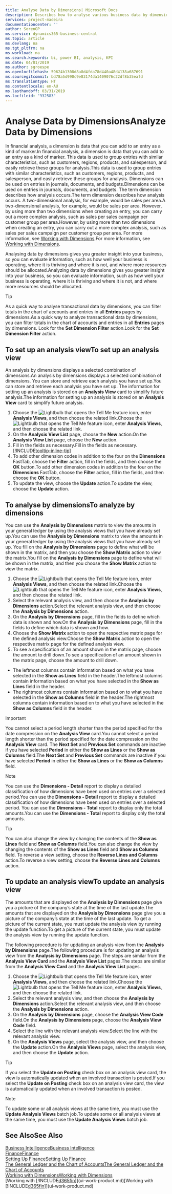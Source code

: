 ```yaml
---
title: Analyse Data by Dimensions| Microsoft Docs
description: Describes how to analyse various business data by dimensions.
services: project-madeira
documentationcenter: ''
author: SorenGP
ms.service: dynamics365-business-central
ms.topic: article
ms.devlang: na
ms.tgt_pltfrm: na
ms.workload: na
ms.search.keywords: bi, power BI, analysis, KPI
ms.date: 04/01/2019
ms.author: sgroespe
ms.openlocfilehash: 59624b1308d8a8d4fda78d440a48d4138a687691
ms.sourcegitcommit: bd78a5d990c9e83174da1409076c22df8b35eafd
ms.translationtype: HT
ms.contentlocale: en-AU
ms.lasthandoff: 03/31/2019
ms.locfileid: "932583"
---
```

#  <a name="analyze-data-by-dimensions"></a><span data-ttu-id="acea1-103">Analyse Data by Dimensions</span><span class="sxs-lookup"><span data-stu-id="acea1-103">Analyze Data by Dimensions</span></span>
<span data-ttu-id="acea1-104">In financial analysis, a dimension is data that you can add to an entry as a kind of marker.</span><span class="sxs-lookup"><span data-stu-id="acea1-104">In financial analysis, a dimension is data that you can add to an entry as a kind of marker.</span></span> <span data-ttu-id="acea1-105">This data is used to group entries with similar characteristics, such as customers, regions, products, and salesperson, and easily retrieve these groups for analysis.</span><span class="sxs-lookup"><span data-stu-id="acea1-105">This data is used to group entries with similar characteristics, such as customers, regions, products, and salesperson, and easily retrieve these groups for analysis.</span></span> <span data-ttu-id="acea1-106">Dimensions can be used on entries in journals, documents, and budgets.</span><span class="sxs-lookup"><span data-stu-id="acea1-106">Dimensions can be used on entries in journals, documents, and budgets.</span></span> <span data-ttu-id="acea1-107">The term dimension describes how analysis occurs.</span><span class="sxs-lookup"><span data-stu-id="acea1-107">The term dimension describes how analysis occurs.</span></span> <span data-ttu-id="acea1-108">A two-dimensional analysis, for example, would be sales per area.</span><span class="sxs-lookup"><span data-stu-id="acea1-108">A two-dimensional analysis, for example, would be sales per area.</span></span> <span data-ttu-id="acea1-109">However, by using more than two dimensions when creating an entry, you can carry out a more complex analysis, such as sales per sales campaign per customer group per area.</span><span class="sxs-lookup"><span data-stu-id="acea1-109">However, by using more than two dimensions when creating an entry, you can carry out a more complex analysis, such as sales per sales campaign per customer group per area.</span></span> <span data-ttu-id="acea1-110">For more information, see [Working with Dimensions](finance-dimensions.md).</span><span class="sxs-lookup"><span data-stu-id="acea1-110">For more information, see [Working with Dimensions](finance-dimensions.md).</span></span>

<span data-ttu-id="acea1-111">Analysing data by dimensions gives you greater insight into your business, so you can evaluate information, such as how well your business is operating, where it is thriving and where it is not, and where more resources should be allocated.</span><span class="sxs-lookup"><span data-stu-id="acea1-111">Analyzing data by dimensions gives you greater insight into your business, so you can evaluate information, such as how well your business is operating, where it is thriving and where it is not, and where more resources should be allocated.</span></span>

> [!TIP]
> <span data-ttu-id="acea1-112">As a quick way to analyse transactional data by dimensions, you can filter totals in the chart of accounts and entries in all **Entries** pages by dimensions.</span><span class="sxs-lookup"><span data-stu-id="acea1-112">As a quick way to analyze transactional data by dimensions, you can filter totals in the chart of accounts and entries in all **Entries** pages by dimensions.</span></span> <span data-ttu-id="acea1-113">Look for the **Set Dimension Filter** action.</span><span class="sxs-lookup"><span data-stu-id="acea1-113">Look for the **Set Dimension Filter** action.</span></span>

## <a name="to-set-up-an-analysis-view"></a><span data-ttu-id="acea1-114">To set up an analysis view</span><span class="sxs-lookup"><span data-stu-id="acea1-114">To set up an analysis view</span></span>  
<span data-ttu-id="acea1-115">An analysis by dimensions displays a selected combination of dimensions.</span><span class="sxs-lookup"><span data-stu-id="acea1-115">An analysis by dimensions displays a selected combination of dimensions.</span></span> <span data-ttu-id="acea1-116">You can store and retrieve each analysis you have set up.</span><span class="sxs-lookup"><span data-stu-id="acea1-116">You can store and retrieve each analysis you have set up.</span></span> <span data-ttu-id="acea1-117">The information for setting up an analysis is stored on an **Analysis View** card to simplify future analysis.</span><span class="sxs-lookup"><span data-stu-id="acea1-117">The information for setting up an analysis is stored on an **Analysis View** card to simplify future analysis.</span></span>  

1. <span data-ttu-id="acea1-118">Choose the ![Lightbulb that opens the Tell Me feature](media/ui-search/search_small.png "Tell me what you want to do") icon, enter **Analysis Views**, and then choose the related link.</span><span class="sxs-lookup"><span data-stu-id="acea1-118">Choose the ![Lightbulb that opens the Tell Me feature](media/ui-search/search_small.png "Tell me what you want to do") icon, enter **Analysis Views**, and then choose the related link.</span></span>  
2. <span data-ttu-id="acea1-119">On the **Analysis View List** page, choose the **New** action.</span><span class="sxs-lookup"><span data-stu-id="acea1-119">On the **Analysis View List** page, choose the **New** action.</span></span>
3. <span data-ttu-id="acea1-120">Fill in the fields as necessary.</span><span class="sxs-lookup"><span data-stu-id="acea1-120">Fill in the fields as necessary.</span></span> [!INCLUDE[tooltip-inline-tip](includes/tooltip-inline-tip_md.md)]
4. <span data-ttu-id="acea1-121">To add other dimension codes in addition to the four on the **Dimensions** FastTab, choose the **Filter** action, fill in the fields, and then choose the **OK** button.</span><span class="sxs-lookup"><span data-stu-id="acea1-121">To add other dimension codes in addition to the four on the **Dimensions** FastTab, choose the **Filter** action, fill in the fields, and then choose the **OK** button.</span></span>  
5. <span data-ttu-id="acea1-122">To update the view, choose the **Update** action.</span><span class="sxs-lookup"><span data-stu-id="acea1-122">To update the view, choose the **Update** action.</span></span>

## <a name="to-analyze-by-dimensions"></a><span data-ttu-id="acea1-123">To analyse by dimensions</span><span class="sxs-lookup"><span data-stu-id="acea1-123">To analyze by dimensions</span></span>
<span data-ttu-id="acea1-124">You can use the **Analysis by Dimensions** matrix to view the amounts in your general ledger by using the analysis views that you have already set up.</span><span class="sxs-lookup"><span data-stu-id="acea1-124">You can use the **Analysis by Dimensions** matrix to view the amounts in your general ledger by using the analysis views that you have already set up.</span></span> <span data-ttu-id="acea1-125">You fill on the **Analysis by Dimensions** page to define what will be shown in the matrix, and then you choose the **Show Matrix** action to view the matrix.</span><span class="sxs-lookup"><span data-stu-id="acea1-125">You fill on the **Analysis by Dimensions** page to define what will be shown in the matrix, and then you choose the **Show Matrix** action to view the matrix.</span></span>  

1. <span data-ttu-id="acea1-126">Choose the ![Lightbulb that opens the Tell Me feature](media/ui-search/search_small.png "Tell me what you want to do") icon, enter **Analysis Views**, and then choose the related link.</span><span class="sxs-lookup"><span data-stu-id="acea1-126">Choose the ![Lightbulb that opens the Tell Me feature](media/ui-search/search_small.png "Tell me what you want to do") icon, enter **Analysis Views**, and then choose the related link.</span></span>  
2. <span data-ttu-id="acea1-127">Select the relevant analysis view,  and then choose the **Analysis by Dimensions** action.</span><span class="sxs-lookup"><span data-stu-id="acea1-127">Select the relevant analysis view,  and then choose the **Analysis by Dimensions** action.</span></span>
3. <span data-ttu-id="acea1-128">On the **Analysis by Dimensions** page, fill in the fields to define which data is shown and how.</span><span class="sxs-lookup"><span data-stu-id="acea1-128">On the **Analysis by Dimensions** page, fill in the fields to define which data is shown and how.</span></span>
4. <span data-ttu-id="acea1-129">Choose the **Show Matrix** action to open the respective matrix page for the defined analysis view.</span><span class="sxs-lookup"><span data-stu-id="acea1-129">Choose the **Show Matrix** action to open the respective matrix page for the defined analysis view.</span></span>
5. <span data-ttu-id="acea1-130">To see a specification of an amount shown in the matrix page, choose the amount to drill down.</span><span class="sxs-lookup"><span data-stu-id="acea1-130">To see a specification of an amount shown in the matrix page, choose the amount to drill down.</span></span>  

- <span data-ttu-id="acea1-131">The leftmost columns contain information based on what you have selected in the **Show as Lines** field in the header.</span><span class="sxs-lookup"><span data-stu-id="acea1-131">The leftmost columns contain information based on what you have selected in the **Show as Lines** field in the header.</span></span>  
- <span data-ttu-id="acea1-132">The rightmost columns contain information based on to what you have selected in the **Show as Columns** field in the header.</span><span class="sxs-lookup"><span data-stu-id="acea1-132">The rightmost columns contain information based on to what you have selected in the **Show as Columns** field in the header.</span></span>

> [!IMPORTANT]  
>   <span data-ttu-id="acea1-133">You cannot select a period length shorter than the period specified for the date compression on the **Analysis View** card.</span><span class="sxs-lookup"><span data-stu-id="acea1-133">You cannot select a period length shorter than the period specified for the date compression on the **Analysis View** card.</span></span> <span data-ttu-id="acea1-134">The **Next Set** and **Previous Set** commands are inactive if you have selected **Period** in either the **Show as Lines** or the **Show as Columns** field.</span><span class="sxs-lookup"><span data-stu-id="acea1-134">The **Next Set** and **Previous Set** commands are inactive if you have selected **Period** in either the **Show as Lines** or the **Show as Columns** field.</span></span>  

> [!NOTE]  
>   <span data-ttu-id="acea1-135">You can use the **Dimensions - Detail** report to display a detailed classification of how dimensions have been used on entries over a selected period.</span><span class="sxs-lookup"><span data-stu-id="acea1-135">You can use the **Dimensions - Detail** report to display a detailed classification of how dimensions have been used on entries over a selected period.</span></span> <span data-ttu-id="acea1-136">You can use the **Dimensions - Total** report to display only the total amounts.</span><span class="sxs-lookup"><span data-stu-id="acea1-136">You can use the **Dimensions - Total** report to display only the total amounts.</span></span>  

> [!TIP]  
>   <span data-ttu-id="acea1-137">You can also change the view by changing the contents of the **Show as Lines** field and **Show as Columns** field.</span><span class="sxs-lookup"><span data-stu-id="acea1-137">You can also change the view by changing the contents of the **Show as Lines** field and **Show as Columns** field.</span></span> <span data-ttu-id="acea1-138">To reverse a view setting, choose the **Reverse Lines and Columns** action.</span><span class="sxs-lookup"><span data-stu-id="acea1-138">To reverse a view setting, choose the **Reverse Lines and Columns** action.</span></span>

## <a name="to-update-an-analysis-view"></a><span data-ttu-id="acea1-139">To update an analysis view</span><span class="sxs-lookup"><span data-stu-id="acea1-139">To update an analysis view</span></span>  
<span data-ttu-id="acea1-140">The amounts that are displayed on the **Analysis by Dimensions** page give you a picture of the company’s state at the time of the last update.</span><span class="sxs-lookup"><span data-stu-id="acea1-140">The amounts that are displayed on the **Analysis by Dimensions** page give you a picture of the company’s state at the time of the last update.</span></span> <span data-ttu-id="acea1-141">To get a picture of the current state, you must update the analysis view by running the update function.</span><span class="sxs-lookup"><span data-stu-id="acea1-141">To get a picture of the current state, you must update the analysis view by running the update function.</span></span>

<span data-ttu-id="acea1-142">The following procedure is for updating an analysis view from the **Analysis by Dimensions** page.</span><span class="sxs-lookup"><span data-stu-id="acea1-142">The following procedure is for updating an analysis view from the **Analysis by Dimensions** page.</span></span> <span data-ttu-id="acea1-143">The steps are similar from the **Analysis View Card** and the **Analysis View List** pages.</span><span class="sxs-lookup"><span data-stu-id="acea1-143">The steps are similar from the **Analysis View Card** and the **Analysis View List** pages.</span></span>  

1. <span data-ttu-id="acea1-144">Choose the ![Lightbulb that opens the Tell Me feature](media/ui-search/search_small.png "Tell me what you want to do") icon, enter **Analysis Views**, and then choose the related link.</span><span class="sxs-lookup"><span data-stu-id="acea1-144">Choose the ![Lightbulb that opens the Tell Me feature](media/ui-search/search_small.png "Tell me what you want to do") icon, enter **Analysis Views**, and then choose the related link.</span></span>
2. <span data-ttu-id="acea1-145">Select the relevant analysis view,  and then choose the **Analysis by Dimensions** action.</span><span class="sxs-lookup"><span data-stu-id="acea1-145">Select the relevant analysis view,  and then choose the **Analysis by Dimensions** action.</span></span>
2. <span data-ttu-id="acea1-146">On the **Analysis by Dimensions** page, choose the **Analysis View Code** field.</span><span class="sxs-lookup"><span data-stu-id="acea1-146">On the **Analysis by Dimensions** page, choose the **Analysis View Code** field.</span></span>  
3. <span data-ttu-id="acea1-147">Select the line with the relevant analysis view.</span><span class="sxs-lookup"><span data-stu-id="acea1-147">Select the line with the relevant analysis view.</span></span>  
4. <span data-ttu-id="acea1-148">On the **Analysis Views** page, select the analysis view, and then choose the **Update** action.</span><span class="sxs-lookup"><span data-stu-id="acea1-148">On the **Analysis Views** page, select the analysis view, and then choose the **Update** action.</span></span>  

> [!TIP]  
>   <span data-ttu-id="acea1-149">If you select the **Update on Posting** check box on an analysis view card, the view is automatically updated when an involved transaction is posted.</span><span class="sxs-lookup"><span data-stu-id="acea1-149">If you select the **Update on Posting** check box on an analysis view card, the view is automatically updated when an involved transaction is posted.</span></span>

> [!NOTE]  
>   <span data-ttu-id="acea1-150">To update some or all analysis views at the same time, you must use the **Update Analysis Views** batch job.</span><span class="sxs-lookup"><span data-stu-id="acea1-150">To update some or all analysis views at the same time, you must use the **Update Analysis Views** batch job.</span></span>  

## <a name="see-also"></a><span data-ttu-id="acea1-151">See Also</span><span class="sxs-lookup"><span data-stu-id="acea1-151">See Also</span></span>
[<span data-ttu-id="acea1-152">Business Intelligence</span><span class="sxs-lookup"><span data-stu-id="acea1-152">Business Intelligence</span></span>](bi.md)  
[<span data-ttu-id="acea1-153">Finance</span><span class="sxs-lookup"><span data-stu-id="acea1-153">Finance</span></span>](finance.md)  
[<span data-ttu-id="acea1-154">Setting Up Finance</span><span class="sxs-lookup"><span data-stu-id="acea1-154">Setting Up Finance</span></span>](finance-setup-finance.md)  
[<span data-ttu-id="acea1-155">The General Ledger and the Chart of Accounts</span><span class="sxs-lookup"><span data-stu-id="acea1-155">The General Ledger and the Chart of Accounts</span></span>](finance-general-ledger.md)  
[<span data-ttu-id="acea1-156">Working with Dimensions</span><span class="sxs-lookup"><span data-stu-id="acea1-156">Working with Dimensions</span></span>](finance-dimensions.md)  
<span data-ttu-id="acea1-157">[Working with [!INCLUDE[d365fin](includes/d365fin_md.md)]](ui-work-product.md)</span><span class="sxs-lookup"><span data-stu-id="acea1-157">[Working with [!INCLUDE[d365fin](includes/d365fin_md.md)]](ui-work-product.md)</span></span>  
